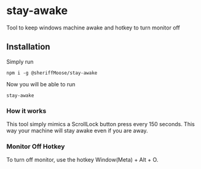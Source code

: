 # stay-awake
Tool to keep windows machine awake and hotkey to turn monitor off


## Installation
Simply run
```
npm i -g @sheriffMoose/stay-awake
```

Now you will be able to run
```
stay-awake
```


### How it works
This tool simply mimics a ScrollLock button press every 150 seconds. This way your machine will stay awake even if you are away.

### Monitor Off Hotkey
To turn off monitor, use the hotkey Window(Meta) + Alt + O.
